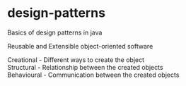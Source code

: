 # design-patterns
Basics of design patterns in java

Reusable and Extensible object-oriented software

Creational  - Different ways to create the object <br/>
Structural  - Relationship between the created objects <br/>
Behavioural - Communication between the created objects <br/>
